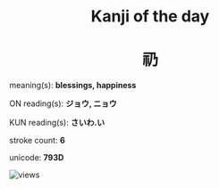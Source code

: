 <h1 align="center">Kanji of the day</h1>
<h1 align="center">礽</h1>
<p align="left">meaning(s): <b>blessings, happiness</b></p>
<p align="left">ON reading(s): <b>ジョウ, ニョウ</b></p>
<p align="left">KUN reading(s): <b>さいわ.い</b></p>
<p align="left">stroke count: <b>6</b></p>
<p align="left">unicode: <b>793D</b></p>
<p align="left"><img src="https://komarev.com/ghpvc/?username=tristanwagner-kanjioftheday&label=Views&color=0e75b6&style=flat" alt="views"/></p>
